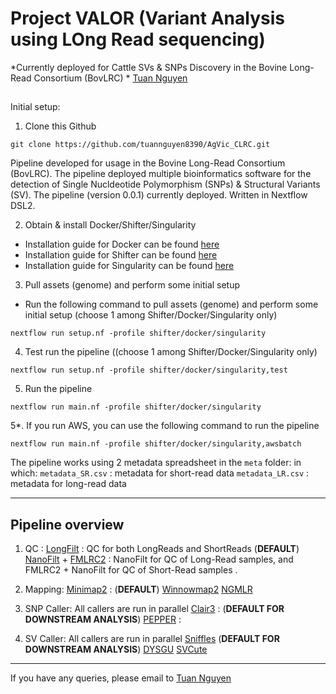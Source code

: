 # Project VALOR (**V**ariant **A**nalysis using **LO**ng **R**ead sequencing) 

*Currently deployed for Cattle SVs & SNPs Discovery in the Bovine Long-Read Consortium (BovLRC)
*
[Tuan Nguyen](tuan.nguyen@agriculture.vic.gov.au)
##

Initial setup: 
1. Clone this Github
```
git clone https://github.com/tuannguyen8390/AgVic_CLRC.git
```

Pipeline developed for usage in the Bovine Long-Read Consortium (BovLRC). The pipeline deployed multiple bioinformatics software for the detection of Single Nucldeotide Polymorphism (SNPs) & Structural Variants (SV). The pipeline (version 0.0.1) currently deployed. Written in Nextflow DSL2.


2. Obtain & install Docker/Shifter/Singularity 
- Installation guide for Docker can be found [here](https://docs.docker.com/get-docker/)
- Installation guide for Shifter can be found [here](https://www.nersc.gov/users/software/nersc-software/shifter/)
- Installation guide for Singularity can be found [here](https://sylabs.io/guides/3.5/user-guide/quick_start.html)

3. Pull assets (genome) and perform some initial setup
- Run the following command to pull assets (genome) and perform some initial setup (choose 1 among Shifter/Docker/Singularity only)
```
nextflow run setup.nf -profile shifter/docker/singularity
```

4. Test run the pipeline ((choose 1 among Shifter/Docker/Singularity only)
```
nextflow run setup.nf -profile shifter/docker/singularity,test
```

5. Run the pipeline
```
nextflow run main.nf -profile shifter/docker/singularity
```

5*. If you run AWS, you can use the following command to run the pipeline
```
nextflow run main.nf -profile shifter/docker/singularity,awsbatch
```

The pipeline works using 2 metadata spreadsheet in the `meta` folder: in which:
`metadata_SR.csv` : metadata for short-read data
`metadata_LR.csv` : metadata for long-read data

---

## Pipeline overview

1. QC :
[LongFilt](https://github.com/rrwick/Filtlong) : QC for both LongReads and ShortReads (**DEFAULT**)
[NanoFilt](https://github.com/wdecoster/nanofilt) + [FMLRC2](https://github.com/HudsonAlpha/fmlrc2) : NanoFilt for QC of Long-Read samples, and FMLRC2 + NanoFilt for QC of Short-Read samples .

2. Mapping:
[Minimap2](https://github.com/lh3/minimap2) : (**DEFAULT**)
[Winnowmap2](https://github.com/marbl/Winnowmap)
[NGMLR](https://github.com/philres/ngmlr)

3. SNP Caller: All callers are run in parallel
[Clair3](https://github.com/HKU-BAL/Clair3) : (**DEFAULT FOR DOWNSTREAM ANALYSIS**)
[PEPPER](https://github.com/kishwarshafin/pepper) : 

4. SV Caller: All callers are run in parallel
[Sniffles](https://github.com/fritzsedlazeck/Sniffles) (**DEFAULT FOR DOWNSTREAM ANALYSIS**)
[DYSGU](https://github.com/kcleal/dysgu)
[SVCute](https://github.com/tjiangHIT/cuteSV)

---

If you have any queries, please email to [Tuan Nguyen](mailto:tuan.nguyen@agriculture.vic.gov.au)
